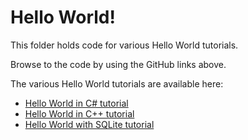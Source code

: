 # Hello World!

This folder holds code for various Hello World tutorials.

Browse to the code by using the GitHub links above.

The various Hello World tutorials are available here:

- [Hello World in C# tutorial](https://github.com/xaya/xaya_tutorials/wiki/Hello-World!)
- [Hello World in C++ tutorial](https://github.com/xaya/xaya_tutorials/wiki/Hello-World-C--)
- [Hello World with SQLite tutorial](https://github.com/xaya/xaya_tutorials/wiki/Hello-World-with-SQLite)

